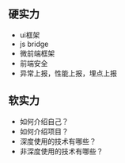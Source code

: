 ## 硬实力

* ui框架
* js bridge
* 微前端框架
* 前端安全
* 异常上报，性能上报，埋点上报


## 软实力

- 如何介绍自己？
- 如何介绍项目？
- 深度使用的技术有哪些？
- 非深度使用的技术有哪些？